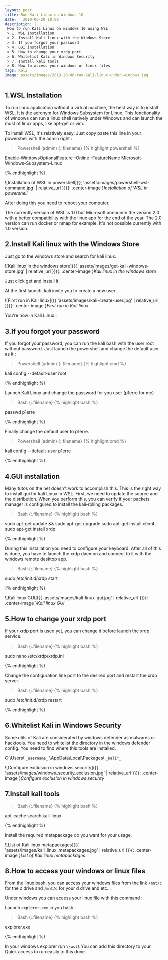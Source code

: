 ```yaml
---
layout: post
title: Run Kali Linux on Windows 10
date:   2019-06-20 18:00
description: |
 How to run Kali Linux on windows 10 using WSL.
 > 1. WSL Installation
 > 2. Install Kali linux with the Windows Store
 > 3. If you forgot your password
 > 4. GUI installation
 > 5. How to change your xrdp port
 > 6. Whitelist Kali in Windows Security
 > 7. Install kali tools
 > 8. How to access your windows or linux files
tags: Kali
image: assets/images/2019-20-06-run-kali-linux-under-windows.jpg
---
```


## 1.WSL Installation

To run linux application without a virtual machine, the best way is to install WSL. It is the acronym for Windows Subsystem for Linux.
This fonctionality of windows can run a linux shell natively under Windows and can launch the most of linux apps, like apt-get or vim.


To install WSL, it's relatively easy. Just copy paste this line in your powershell with the admin right :

>Powershell (admin)
{:.filename}
{% highlight powershell %}

Enable-WindowsOptionalFeature -Online -FeatureName Microsoft-Windows-Subsystem-Linux

{% endhighlight %}

![Installation of WSL in powershell]({{ 'assets/images/powershell-wsl-command.jpg' | relative_url }}){: .center-image }*Installation of WSL in powershell*

After doing this you need to reboot your computer.

The currently version of WSL is 1.0 but Microsoft announce the version 2.0 with a better compatibility with the linux app for the end of the year.
The 2.0 version can run docker or nmap for example. It's not possible currently with 1.0 version.

## 2.Install Kali linux with the Windows Store

Just go to the windows store and search for kali linux.

![Kali linux in the windows store]({{ 'assets/images/get-kali-windows-store.jpg' | relative_url }}){: .center-image }*Kali linux in the windows store*

Just click get and install it.

At the first launch, kali invite you to create a new user.

![First run in Kali linux]({{ 'assets/images/kali-create-user.jpg' | relative_url }}){: .center-image }*First run in Kali linux*

You're now in Kali Linux !

## 3.If you forgot your password

If you forgot your password, you can run the kali bash with the user root without password. Just launch the powershell and change the default user as it :

>Powershell (admin)
{:.filename}
{% highlight cmd %}

kali config --default-user root

{% endhighlight %}

Launch Kali Linux and change the password for you user (p1erre for me)

>Bash
{:.filename}
{% highlight bash %}

passwd p1erre

{% endhighlight %}

Finally change the default user to p1erre.

>Powershell (admin)
{:.filename}
{% highlight cmd %}

kali config --default-user p1erre

{% endhighlight %}

## 4.GUI installation

Many tutos on the net doesn't work to accomplish this. This is the right way to install gui for kali Linux in WSL.
First, we need to update the source and the distribution. When you perform this, you can verify if your packets manager is configured to install the kali-rolling packages.

>Bash
{:.filename}
{% highlight bash %}

sudo apt-get update && sudo apt-get upgrade
sudo apt-get install xfce4
sudo apt-get install xrdp

{% endhighlight %}

During this installation you need to configure your keyboard.
After all of this is done, you have to launch the xrdp daemon and connect to it with the windows remote desktop app.

>Bash
{:.filename}
{% highlight bash %}

sudo /etc/init.d/xrdp start

{% endhighlight %}

![Kali linux GUI]({{ 'assets/images/kali-linux-gui.jpg' | relative_url }}){: .center-image }*Kali linux GUI*

## 5.How to change your xrdp port

If your xrdp port is used yet, you can change it before launch the xrdp service.

>Bash
{:.filename}
{% highlight bash %}

sudo nano /etc/xrdp/xrdp.ini

{% endhighlight %}

Change the configuration line port to the desired port and restart the xrdp server.

>Bash
{:.filename}
{% highlight bash %}

sudo /etc/init.d/xrdp restart

{% endhighlight %}

## 6.Whitelist Kali in Windows Security

Some utils of Kali are considerated by windows defender as malwares or hacktools. You need to whitelist the directory in the windows defender config.
You need to find where this tools are installed.

C:\Users\ `_username_` \AppData\Local\Packages\ `_Kali*_`

![Configure exclusion in windows security]({{ 'assets/images/windows_security_exclusion.jpg' | relative_url }}){: .center-image }*Configure exclusion in windows security*

## 7.Install kali tools

>Bash
{:.filename}
{% highlight bash %}

apt-cache search kali-linux

{% endhighlight %}

Install the required metapackage do you want for your usage.

![List of Kali linux metapackages]({{ 'assets/images/kali_linux_metapackages.jpg' | relative_url }}){: .center-image }*List of Kali linux metapackages*

## 8.How to access your windows or linux files

From the linux bash, you can access your windows files from the link `/mnt/c` for the c drive and `/mnt/d` for your d drive and etc...

Under windows you can access your linux file with this command :

Launch `explorer.exe` in you bash.

>Bash
{:.filename}
{% highlight bash %}

explorer.exe

{% endhighlight %}

In your windows explorer run `\\wsl$`
You can add this directory to your Quick access to run easily to this drive.
